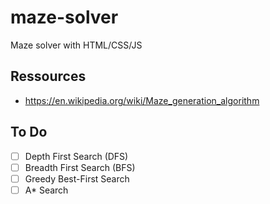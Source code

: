 # maze-solver
Maze solver with HTML/CSS/JS

## Ressources 

- https://en.wikipedia.org/wiki/Maze_generation_algorithm

## To Do

- [ ] Depth First Search (DFS)
- [ ] Breadth First Search (BFS)
- [ ] Greedy Best-First Search
- [ ] A* Search

